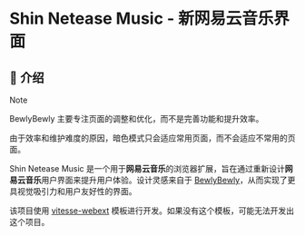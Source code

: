 # Shin Netease Music - 新网易云音乐界面

## 👋 介绍

> [!NOTE]
> BewlyBewly 主要专注页面的调整和优化，而不是完善功能和提升效率。
>
> 由于效率和维护难度的原因，暗色模式只会适应常用页面，而不会适应不常用的页面。

Shin Netease Music 是一个用于**网易云音乐**的浏览器扩展，旨在通过重新设计**网易云音乐**用户界面来提升用户体验。设计灵感来自于 [BewlyBewly](https://github.com/BewlyBewly/BewlyBewly)，从而实现了更具视觉吸引力和用户友好性的界面。

该项目使用 [vitesse-webext](https://github.com/antfu/vitesse-webext) 模板进行开发。如果没有这个模板，可能无法开发出这个项目。
